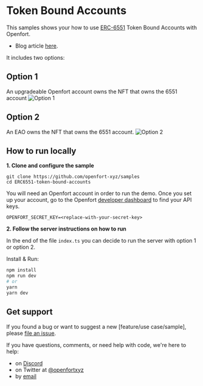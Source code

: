 # Token Bound Accounts

This samples shows your how to use [ERC-6551](https://eips.ethereum.org/EIPS/eip-6551) Token Bound Accounts with Openfort.

- Blog article [here](https://www.openfort.xyz/blog/technical-dive-combining-token-bound-account-tba-with-account-abstraction-aa).

It includes two options:

## Option 1
An upgradeable Openfort account owns the NFT that owns the 6551 account
![Option 1](https://blog-cms.openfort.xyz/uploads/Group_348_05b11271b9.svg)

## Option 2
An EAO owns the NFT that owns the 6551 account.
![Option 2](https://blog-cms.openfort.xyz/uploads/Group_349_48e9e86864.svg)

## How to run locally

**1. Clone and configure the sample**

```
git clone https://github.com/openfort-xyz/samples
cd ERC6551-token-bound-accounts
```

You will need an Openfort account in order to run the demo. 
Once you set up your account, go to the Openfort [developer dashboard](https://dashboard.openfort.xyz/apikeys) to find your API keys.

```
OPENFORT_SECRET_KEY=<replace-with-your-secret-key>
```

**2. Follow the server instructions on how to run**

In the end of the file `index.ts` you can decide to run the server with option 1 or option 2.

Install & Run:

```bash
npm install
npm run dev
# or
yarn
yarn dev
```

## Get support
If you found a bug or want to suggest a new [feature/use case/sample], please [file an issue](../../../issues).

If you have questions, comments, or need help with code, we're here to help:
- on [Discord](https://discord.com/invite/t7x7hwkJF4)
- on Twitter at [@openfortxyz](https://twitter.com/openfortxyz)
- by [email](mailto:support+github@openfort.xyz)
